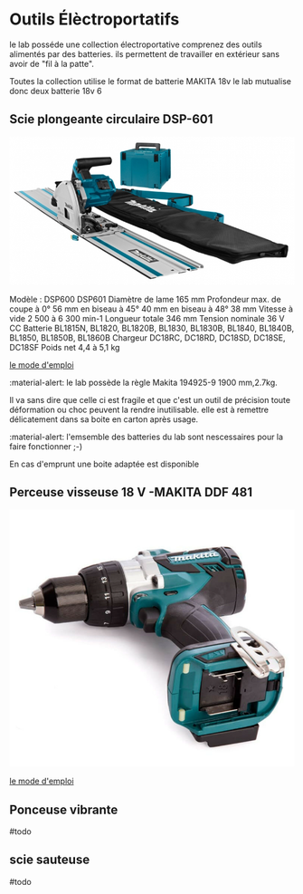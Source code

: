 # Outils Élèctroportatifs

le lab posséde une collection électroportative comprenez des outils alimentés par des batteries.
ils permettent de travailler en extérieur sans avoir de "fil à la patte".

Toutes la collection utilise le format de batterie MAKITA 18v
le lab mutualise donc deux batterie 18v 6 


## Scie plongeante circulaire DSP-601

![Scie plongeante](assets/Makita_DSP601ZJU2_DSP601_ZJU2.jpg)

Modèle : DSP600 DSP601
Diamètre de lame 165 mm
Profondeur max. de coupe à 0° 56 mm
en biseau à 45° 40 mm
en biseau à 48° 38 mm
Vitesse à vide 2 500 à 6 300 min-1
Longueur totale 346 mm
Tension nominale 36 V CC
Batterie BL1815N, BL1820, BL1820B, BL1830, BL1830B, BL1840,
BL1840B, BL1850, BL1850B, BL1860B
Chargeur DC18RC, DC18RD, DC18SD, DC18SE, DC18SF
Poids net 4,4 à 5,1 kg

[le mode d'emploi](assets/Makita_scie_DSP601.pdf)

:material-alert: le lab possède la règle Makita 194925-9
1900 mm,2.7kg.

Il va sans dire que celle ci est fragile et que c'est un outil de précision toute déformation ou choc peuvent la rendre inutilisable.
elle est à remettre délicatement dans sa boite en carton après usage.

:material-alert: l'emsemble des batteries du lab sont nescessaires pour la faire fonctionner ;-)

En cas d'emprunt une boite adaptée est disponible

## Perceuse visseuse 18 V -MAKITA DDF 481

![](assets/MAKITAperceuse.png)

[le mode d'emploi](assets/DDF481.pdf)


## Ponceuse vibrante

#todo
## scie sauteuse

#todo